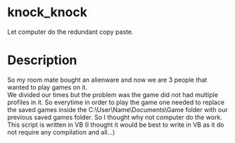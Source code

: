 # knock_knock
Let computer do the redundant copy paste.

Description
===========

So my room mate bought an alienware and now we are 3 people that wanted to play games on it.  
We divided our times but the problem was the game did not had multiple profiles in it. So everytime in order to play the game one needed to replace the saved games inside the C:\User\Name\Documents\Game folder with our previous saved games folder. So I thought why not computer do the work.
This script is written in VB (I thought it would be best to write in VB as it do not require any compilation and all...) 
